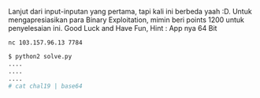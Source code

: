 Lanjut dari input-inputan yang pertama, tapi kali ini berbeda yaah :D. Untuk mengapresiasikan para Binary Exploitation, mimin beri points 1200 untuk penyelesaian ini. Good Luck and Have Fun, Hint : App nya 64 Bit

```
nc 103.157.96.13 7784
```

```bash
$ python2 solve.py
....
....
....
# cat chal19 | base64
```

